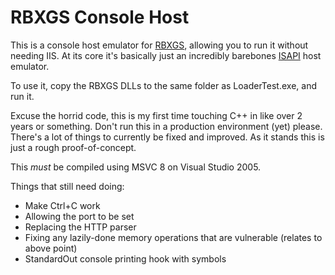 # RBXGS Console Host
 
This is a console host emulator for [RBXGS](https://twitter.com/boxerpizza/status/1675670773564862465), allowing you to run it without needing IIS. At its core it's basically just an incredibly barebones [ISAPI](https://learn.microsoft.com/en-us/previous-versions/iis/6.0-sdk/ms525172(v=vs.90)) host emulator.

To use it, copy the RBXGS DLLs to the same folder as LoaderTest.exe, and run it.

Excuse the horrid code, this is my first time touching C++ in like over 2 years or something. Don't run this in a production environment (yet) please. There's a lot of things to currently be fixed and improved. As it stands this is just a rough proof-of-concept.

This *must* be compiled using MSVC 8 on Visual Studio 2005.

Things that still need doing:
- Make Ctrl+C work
- Allowing the port to be set
- Replacing the HTTP parser
- Fixing any lazily-done memory operations that are vulnerable (relates to above point)
- StandardOut console printing hook with symbols
